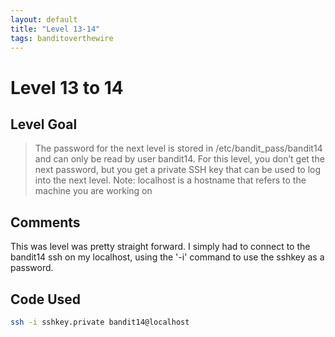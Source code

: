 ```yaml
---
layout: default
title: "Level 13-14"
tags: banditoverthewire
---
```


# Level 13 to 14

## Level Goal
> The password for the next level is stored in /etc/bandit_pass/bandit14 and can only be read by user bandit14. For this level, you don’t get the next password, but you get a private SSH key that can be used to log into the next level. Note: localhost is a hostname that refers to the machine you are working on

## Comments
This was level was pretty straight forward. I simply had to connect to the bandit14 ssh on my localhost, using the '-i' command to use the sshkey as a password.

Code Used
------
```bash
ssh -i sshkey.private bandit14@localhost
```
